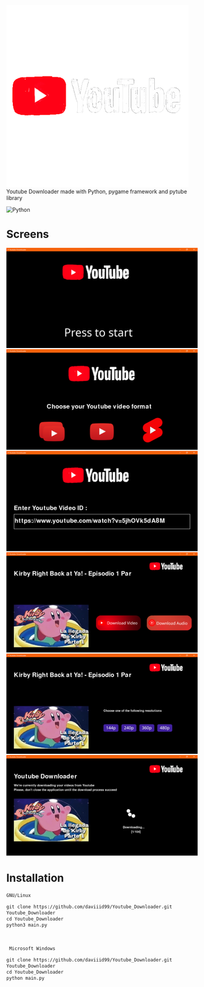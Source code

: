 <img src = "Assets/logo/youtube.gif">  <br/>
Youtube Downloader made with Python, pygame framework and pytube library


![Python](https://img.shields.io/badge/python-3670A0?style=for-the-badge&logo=python&logoColor=ffdd54) 
<br/>

# Screens

<img src="screens/screen.png">
<img src="screens/screen_2.png">
<img src="screens/screen_3.png">
<img src="screens/screen_4.png">
<img src="screens/screen_5.png">
<img src="screens/screen_6.png">
<br/>


# Installation

```GNU/Linux ```
```
git clone https://github.com/daviiid99/Youtube_Downloader.git Youtube_Downloader
cd Youtube_Downloader
python3 main.py
```
<br/>

``` Microsoft Windows```
```
git clone https://github.com/daviiid99/Youtube_Downloader.git Youtube_Downloader
cd Youtube_Downloader
python main.py
```
